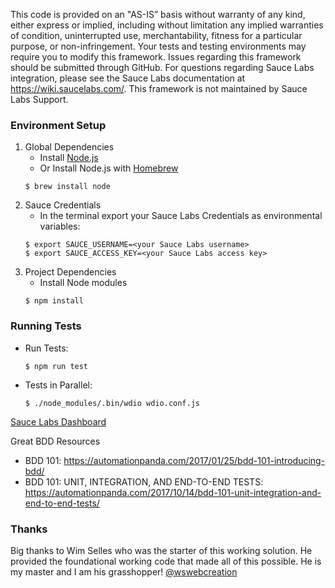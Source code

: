This code is provided on an "AS-IS” basis without warranty of any kind, either express or implied, including without limitation any implied warranties of condition, uninterrupted use, merchantability, fitness for a particular purpose, or non-infringement. Your tests and testing environments may require you to modify this framework. Issues regarding this framework should be submitted through GitHub. For questions regarding Sauce Labs integration, please see the Sauce Labs documentation at https://wiki.saucelabs.com/. This framework is not maintained by Sauce Labs Support.

### Environment Setup

1. Global Dependencies
    * Install [Node.js](https://nodejs.org/en/)
    * Or Install Node.js with [Homebrew](http://brew.sh/)
    ```
    $ brew install node
    ```
2. Sauce Credentials
    * In the terminal export your Sauce Labs Credentials as environmental variables:
    ```
    $ export SAUCE_USERNAME=<your Sauce Labs username>
	$ export SAUCE_ACCESS_KEY=<your Sauce Labs access key>
    ```
3. Project Dependencies
	* Install Node modules
	```
	$ npm install
	```

### Running Tests
* Run Tests:
	```
	$ npm run test
	```

* Tests in Parallel:
	```
	$ ./node_modules/.bin/wdio wdio.conf.js
	```

[Sauce Labs Dashboard](https://saucelabs.com/beta/dashboard/)

Great BDD Resources
- BDD 101: https://automationpanda.com/2017/01/25/bdd-101-introducing-bdd/
- BDD 101: UNIT, INTEGRATION, AND END-TO-END TESTS: https://automationpanda.com/2017/10/14/bdd-101-unit-integration-and-end-to-end-tests/

### Thanks
Big thanks to Wim Selles who was the starter of this working solution.
He provided the foundational working code that made all of this possible.
He is my master and I am his grasshopper!
[@wswebcreation](https://github.com/wswebcreation)